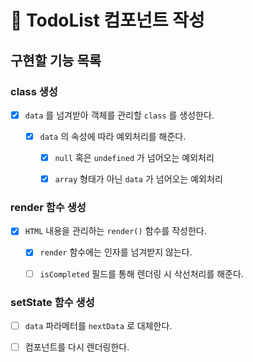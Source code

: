 # 📑 TodoList 컴포넌트 작성

## 구현할 기능 목록

### class 생성

- [x] `data` 를 넘겨받아 객체를 관리할 `class` 를 생성한다.

  - [x] `data` 의 속성에 따라 예외처리를 해준다.

    - [x] `null` 혹은 `undefined` 가 넘어오는 예외처리

    - [x] `array` 형태가 아닌 `data` 가 넘어오는 예외처리

### render 함수 생성

- [x] `HTML` 내용을 관리하는 `render()` 함수를 작성한다.

  - [x] `render` 함수에는 인자를 넘겨받지 않는다.

  - [ ] `isCompleted` 필드를 통해 렌더링 시 삭선처리를 해준다.

### setState 함수 생성

- [ ] `data` 파라메터를 `nextData` 로 대체한다.

- [ ] 컴포넌트를 다시 렌더링한다.
